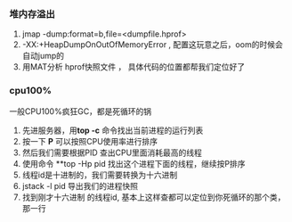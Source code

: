 ### 堆内存溢出

1.  jmap -dump:format=b,file=<dumpfile.hprof> <pid> 
2.  -XX:+HeapDumpOnOutOfMemoryError , 配置这玩意之后，oom的时候会自动jump的 
3. 用MAT分析  hprof快照文件 ， 具体代码的位置都帮我们定位好了 

### cpu100%

 一般CPU100%疯狂GC，都是死循环的锅 

1.  先进服务器，用**top -c** 命令找出当前进程的运行列表 
2.  按一下 **P** 可以按照CPU使用率进行排序 
3.  然后我们需要根据PID 查出CPU里面消耗最高的线程
4.  使用命令 **top -Hp pid 找出这个进程下面的线程，继续按P排序 
5.  线程id是十进制的，我们需要转换为十六进制 
6.  jstack -l pid 导出我们的进程快照 
7. 找到刚才十六进制 的线程id, 基本上这样查都可以定位到你死循环的那个类，那一行 

